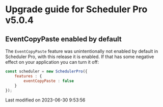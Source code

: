 # Upgrade guide for Scheduler Pro v5.0.4

## EventCopyPaste enabled by default
The `EventCopyPaste` feature was unintentionally not enabled by default in Scheduler Pro, with this release it is 
enabled. If that has some negative effect on your application you can turn it off:

```javascript
const scheduler = new SchedulerPro({
    features : {
        eventCopyPaste : false
    }
});
```


<p class="last-modified">Last modified on 2023-06-30 9:53:56</p>